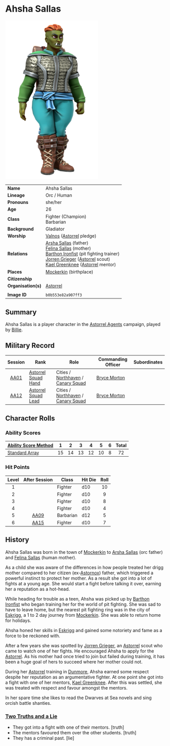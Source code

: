 # Ahsha Sallas

<img src="https://raw.githubusercontent.com/jesskelsall/astarus-images/main/characters/portraits/b0b553e82a907ff3.png" height="500" />

|||
| --- | --- |
| **Name** | Ahsha Sallas | character.4
| **Lineage** | Orc / Human |
| **Pronouns** | she/her |
| **Age** | 26 |
| **Class** | Fighter (Champion)<br>Barbarian |
| **Background** | Gladiator |
| **Worship** | [Valnos](../gods/deities/valnos.md) ([Astorrel](../organisations/government/astorrel/astorrel.md) pledge) |
| **Relations** | [Arsha Sallas](arsha-sallas.md) (father)<br>[Felina Sallas](felina-sallas.md) (mother)<br>[Barthon Ironfist](barthon-ironfist.md) (pit fighting trainer)<br>[Jorren Grieger](jorren-grieger.md) ([Astorrel](../organisations/government/astorrel/astorrel.md) scout)<br>[Kael Greenknee](kael-greenknee.md) ([Astorrel](../organisations/government/astorrel/astorrel.md) mentor) |
| **Places** | [Mockerkin](../places/settlements/towns/mockerkin.md) (birthplace) |
| **Citizenship** | |
| **Organisation(s)** | [Astorrel](../organisations/government/astorrel/astorrel.md) |
|||
| **Image ID** | `b0b553e82a907ff3` |

## Summary

Ahsha Sallas is a player character in the [Astorrel Agents](../campaigns/C2-astorrel-agents.md) campaign, played by [Billie](../players/billie.md).

## Military Record

| Session | Rank | Role | Commanding Officer | Subordinates |
|:---:| --- | --- | --- | --- |
| [AA01](../sessions/AA01.md) | [Astorrel Squad Hand](../organisations/government/astorrel/ranks/astorrel-squad-hand.md) | Cities / [Northhaven](../places/settlements/cities/northhaven.md) / [Canary Squad](../organisations/government/astorrel/squads/canary-squad.md) | [Bryce Morton](bryce-morton.md) ||
| [AA12](../sessions/AA12.md) | [Astorrel Squad Lead](../organisations/government/astorrel/ranks/astorrel-squad-lead.md) | Cities / [Northhaven](../places/settlements/cities/northhaven.md) / [Canary Squad](../organisations/government/astorrel/squads/canary-squad.md) | [Bryce Morton](bryce-morton.md) ||

## Character Rolls

### Ability Scores

| [Ability Score Method](../mechanics/ability-score-method/ability-score-method.md) | 1 | 2 | 3 | 4 | 5 | 6 | Total |
| --- |:---:|:---:|:---:|:---:|:---:|:---:|:---:|
| [Standard Array](../mechanics/ability-score-method/standard-array.md) | 15 | 14 | 13 | 12 | 10 | 8 | 72 |

### Hit Points

| Level | After Session | Class | Hit Die | Roll |
|:---:|:---:| --- | --- |:---:|
| 1 || Fighter | d10 | 10
| 2 || Fighter | d10 | 9
| 3 || Fighter | d10 | 8
| 4 || Fighter | d10 | 4
| 5 | [AA09](../sessions/AA09.md) | Barbarian | d12 | 5
| 6 | [AA15](../sessions/AA15.md) | Fighter | d10 | 7 |

## History

Ahsha Sallas was born in the town of [Mockerkin](../places/settlements/towns/mockerkin.md) to [Arsha Sallas](arsha-sallas.md) (orc father) and [Felina Sallas](felina-sallas.md) (human mother).

As a child she was aware of the differences in how people treated her drigg mother compared to her citizen (ex-[Astornox](../organisations/government/astornox/astornox.md)) father, which triggered a powerful instinct to protect her mother. As a result she got into a lot of fights at a young age. She would start a fight before talking it over, earning her a reputation as a hot-head.

While heading for trouble as a teen, Ahsha was picked up by [Barthon Ironfist](barthon-ironfist.md) who began training her for the world of pit fighting. She was sad to have to leave home, but the nearest pit fighting ring was in the city of [Eskrigg](../places/settlements/cities/eskrigg.md), a 1 to 2 day journey from [Mockerkin](../places/settlements/towns/mockerkin.md). She was able to return home for holidays.

Ahsha honed her skills in [Eskrigg](../places/settlements/cities/eskrigg.md) and gained some notoriety and fame as a force to be reckoned with.

After a few years she was spotted by [Jorren Grieger](jorren-grieger.md), an [Astorrel](../organisations/government/astorrel/astorrel.md) scout who came to watch one of her fights. He encouraged Ahsha to apply for the [Astorrel](../organisations/government/astorrel/astorrel.md). As his mother had once tried to join but failed during training, it has been a huge goal of hers to succeed where her mother could not.

During her [Astorrel](../organisations/government/astorrel/astorrel.md) training in [Dunmore](../places/settlements/cities/dunmore.md), Ahsha earned some respect despite her reputation as an argumentative fighter. At one point she got into a fight with one of her mentors, [Kael Greenknee](kael-greenknee.md). After this was settled, she was treated with respect and favour amongst the mentors.

In her spare time she likes to read the Dwarves at Sea novels and sing orcish battle shanties.

### [Two Truths and a Lie](../mechanics/roleplay/two-truths-and-a-lie.md)

- They got into a fight with one of their mentors. [truth]
- The mentors favoured them over the other students. [truth]
- They has a criminal past. [lie]
